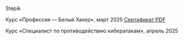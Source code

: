 Stepik

Курс «Профессия — Белый Хакер», март 2025
[Сертификат PDF](./stepik-certificate-169003-1e8f48a.pdf)

Курс «Специалист по противодействию кибератакам», апрель 2025
